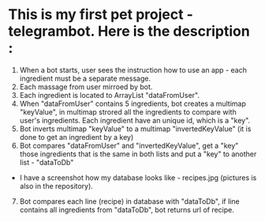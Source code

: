 # This is my first pet project - telegrambot. Here is the description :
1. When a bot starts, user sees the instruction how to use an app - each ingredient must be a separate message.
2. Each massage from user mirroed by bot.
3. Each ingredient is located to ArrayList "dataFromUser".
4. When "dataFromUser" contains 5 ingredients, bot creates a multimap "keyValue", in multimap
strored all the ingredients to compare with user's ingredients. Each ingredient have 
an unique id, which is a "key".
5. Bot inverts multimap "keyValue" to a multimap "invertedKeyValue" (it is done to get an ingredient by a key)
6. Bot compares "dataFromUser" and "invertedKeyValue", get a "key" those ingredients that is the same in both
lists and put a "key" to another list - "dataToDb"
- I have a screenshot how my database looks like - recipes.jpg (pictures is also in the repository).
7. Bot compares each line (recipe) in database with "dataToDb", if line contains all ingredients from "dataToDb",
bot returns url of recipe.
